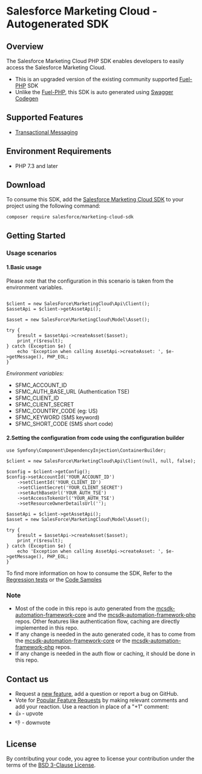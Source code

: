 # Salesforce Marketing Cloud - Autogenerated SDK

## Overview

The Salesforce Marketing Cloud PHP SDK enables developers to easily access the Salesforce Marketing Cloud.

- This is an upgraded version of the existing community supported [Fuel-PHP](https://github.com/salesforce-marketingcloud/FuelSDK-PHP) SDK
- Unlike the [Fuel-PHP](https://github.com/salesforce-marketingcloud/FuelSDK-PHP), this SDK is auto generated using [Swagger Codegen](https://github.com/swagger-api/swagger-codegen)

## Supported Features

- [Transactional Messaging](https://developer.salesforce.com/docs/atlas.en-us.mc-apis.meta/mc-apis/transactional-messaging-api.htm)

## Environment Requirements

- PHP 7.3 and later

## Download

To consume this SDK, add the [Salesforce Marketing Cloud SDK](https://packagist.org/packages/salesforce/marketing-cloud-sdk) to your project using the following command:

```composer require salesforce/marketing-cloud-sdk```

## Getting Started

### Usage scenarios
#### 1.Basic usage

Please *note* that the configuration in this scenario is taken from the environment variables.
```

$client = new SalesForce\MarketingCloud\Api\Client();
$assetApi = $client->getAssetApi();

$asset = new SalesForce\MarketingCloud\Model\Asset();

try {
    $result = $assetApi->createAsset($asset);
    print_r($result);
} catch (Exception $e) {
    echo 'Exception when calling AssetApi->createAsset: ', $e->getMessage(), PHP_EOL;
}
```

*Environment variables:*
* SFMC_ACCOUNT_ID
* SFMC_AUTH_BASE_URL  (Authentication TSE)
* SFMC_CLIENT_ID
* SFMC_CLIENT_SECRET
* SFMC_COUNTRY_CODE   (eg: US)
* SFMC_KEYWORD        (SMS keyword)
* SFMC_SHORT_CODE     (SMS short code)

#### 2.Setting the configuration from code using the configuration builder
```
use Symfony\Component\DependencyInjection\ContainerBuilder;

$client = new SalesForce\MarketingCloud\Api\Client(null, null, false);

$config = $client->getConfig();
$config->setAccountId('YOUR_ACCOUNT_ID')
    ->setClientId('YOUR_CLIENT_ID')
    ->setClientSecret('YOUR_CLIENT_SECRET')
    ->setAuthBaseUrl('YOUR_AUTH_TSE')
    ->setAccessTokenUrl('YOUR_AUTH_TSE')
    ->setResourceOwnerDetailsUrl('');

$assetApi = $client->getAssetApi();
$asset = new SalesForce\MarketingCloud\Model\Asset();

try {
    $result = $assetApi->createAsset($asset);
    print_r($result);
} catch (Exception $e) {
    echo 'Exception when calling AssetApi->createAsset: ', $e->getMessage(), PHP_EOL;
}
```

To find more information on how to consume the SDK, Refer to the [Regression tests](https://github.com/salesforce-marketingcloud/mcsdk-automation-php/tree/master/src/TestHelper/Decorator) or the [Code Samples](https://github.com/salesforce-marketingcloud/mcsdk-automation-php/tree/master/samples)

### Note

- Most of the code in this repo is auto generated from the [mcsdk-automation-framework-core](https://github.com/salesforce-marketingcloud/mcsdk-automation-framework-core) and the [mcsdk-automation-framework-php](https://github.com/salesforce-marketingcloud/mcsdk-automation-framework-php) repos. Other features like authentication flow, caching are directly implemented in this repo.
- If any change is needed in the auto generated code, it has to come from the [mcsdk-automation-framework-core](https://github.com/salesforce-marketingcloud/mcsdk-automation-framework-core) or the [mcsdk-automation-framework-php](https://github.com/salesforce-marketingcloud/mcsdk-automation-framework-php) repos.
- If any change is needed in the auth flow or caching, it should be done in this repo.

## Contact us

- Request a [new feature](https://github.com/salesforce-marketingcloud/mcsdk-automation-php/issues?q=is%3Aissue+is%3Aopen+sort%3Aupdated-desc), add a question or report a bug on GitHub.
- Vote for [Popular Feature Requests](https://github.com/salesforce-marketingcloud/mcsdk-automation-php/issues?q=is%3Aissue+is%3Aopen+sort%3Aupdated-desc) by making relevant comments and add your reaction. Use a reaction in place of a "+1" comment:
- 👍 - upvote
- 👎 - downvote

## License
By contributing your code, you agree to license your contribution under the terms of the [BSD 3-Clause License](https://github.com/salesforce-marketingcloud/mcsdk-automation-php/blob/master/license.md).
